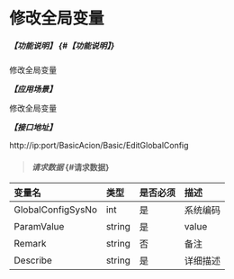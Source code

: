 # 修改全局变量

##### _【功能说明】_ {#【功能说明】}

修改全局变量

_**【应用场景】**_

修改全局变量

_**【接口地址】**_

http://ip:port/BasicAcion/Basic/EditGlobalConfig

> #### _请求数据_ {#请求数据}

| 变量名 | 类型 | 是否必须 | 描述 |
| :--- | :--- | :--- | :--- |
| GlobalConfigSysNo | int | 是 | 系统编码 |
| ParamValue | string | 是 | value |
| Remark | string | 否 | 备注 |
| Describe| string | 是 | 详细描述|



